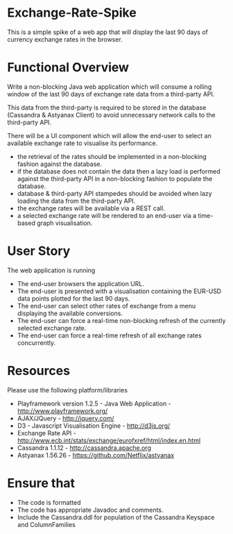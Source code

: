 Exchange-Rate-Spike
===================

This is a simple spike of a web app that will display the last 90 days of currency exchange rates in the browser.

Functional Overview
===================

Write a non-blocking Java web application which will consume a rolling window of the last 90 days of exchange rate data from a third-party API. 

This data from the third-party is required to be stored in the database (Cassandra & Astyanax Client) to avoid unnecessary network calls to the third-party API.

There will be a UI component which will allow the end-user to select an available exchange rate to visualise its performance.

- the retrieval of the rates should be implemented in a non-blocking fashion against the database.
- if the database does not contain the data then a lazy load is performed against the third-party API in a non-blocking fashion to populate the database.
- database & third-party API stampedes should be avoided when lazy loading the data from the third-party API.
- the exchange rates will be available via a REST call.
- a selected exchange rate will be rendered to an end-user via a time-based graph visualisation.

User Story
==========
The web application is running

- The end-user browsers the application URL.
- The end-user is presented with a visualisation containing the EUR-USD data points plotted for the last 90 days.
- The end-user can select other rates of exchange from a menu displaying the available conversions.
- The end-user can force a real-time non-blocking refresh of the currently selected exchange rate.
- The end-user can force a real-time refresh of all exchange rates concurrently.

Resources
==========
Please use the following platform/libraries
- Playframework version 1.2.5 - Java Web Application - http://www.playframework.org/
- AJAX/JQuery - http://jquery.com/
- D3 - Javascript Visualisation Engine - http://d3js.org/
- Exchange Rate API - http://www.ecb.int/stats/exchange/eurofxref/html/index.en.html
- Cassandra 1.1.12 - http://cassandra.apache.org
- Astyanax 1.56.26 - https://github.com/Netflix/astyanax

Ensure that 
===========
- The code is formatted
- The code has appropriate Javadoc and comments.
- Include the Cassandra.ddl for population of the Cassandra Keyspace and ColumnFamilies




